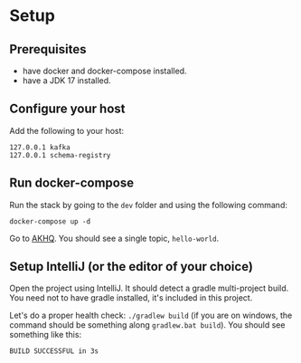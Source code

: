 # Setup

## Prerequisites

* have docker and docker-compose installed.
* have a JDK 17 installed.

## Configure your host

Add the following to your host:

```text
127.0.0.1 kafka
127.0.0.1 schema-registry
```

## Run docker-compose

Run the stack by going to the `dev` folder and using the following command:

`docker-compose up -d`

Go to [AKHQ](http://localhost:8085/ui). You should see a single topic, `hello-world`.

## Setup IntelliJ (or the editor of your choice)

Open the project using IntelliJ. It should detect a gradle multi-project build. You need not to have gradle
installed,
it's included in this project.

Let's do a proper health check: `./gradlew build` (if you are on windows, the command should be something
along `gradlew.bat build`).
You should see something like this:

```shell
BUILD SUCCESSFUL in 3s
```
